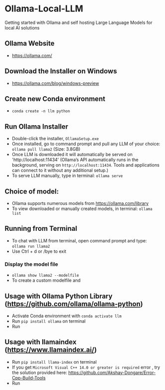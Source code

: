 # Ollama-Local-LLM
Getting started with Ollama and self hosting Large Language Models for local AI solutions

## Ollama Website
* https://ollama.com/

## Download the Installer on Windows
* https://ollama.com/blog/windows-preview

## Create new Conda environment 
* `conda create -n llm python`

## Run Ollama Installer
* Double-click the installer, `OllamaSetup.exe`
* Once installed, go to command prompt and pull any LLM of your choice: `ollama pull llama2` (Size: 3.8GB)
* Once LLM is downloaded it will automatically be served on 'http://localhost:11434' (Ollama’s API automatically runs in the background, serving on `http://localhost:11434`. Tools and applications can connect to it without any additional setup.)
* To serve LLM manually, type in terminal: `ollama serve`
## Choice of model:
* Ollama supports numerous models from https://ollama.com/library
* To view downloaded or manually created models, in terminal: `ollama list`
## Running from Terminal
* To chat with LLM from terminal, open command prompt and type: `ollama run llama2`
* Use Ctrl + d or /bye to exit
### Display the model file
* `ollama show llama2 --modelfile`
* To create a custom modelfile and 


## Usage with Ollama Python Library (https://github.com/ollama/ollama-python)
* Activate Conda environment with `conda activate llm`
* Run `pip install ollama` on terminal
* Run 

## Usage with llamaindex (https://www.llamaindex.ai/)
* Run `pip install llama-index` on terminal
* If you get `Microsoft Visual C++ 14.0 or greater is required` error , try the solution provided here: https://github.com/Akshay-Dongare/Error-Cpp-Build-Tools
* Run 
